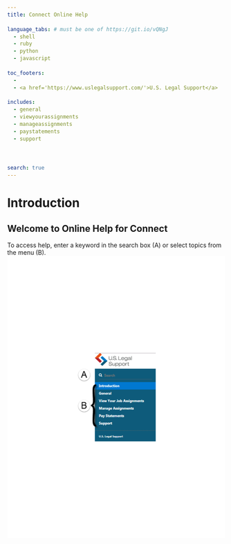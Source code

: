 ```yaml
---
title: Connect Online Help

language_tabs: # must be one of https://git.io/vQNgJ
  - shell
  - ruby
  - python
  - javascript

toc_footers:
  - 
  - <a href='https://www.uslegalsupport.com/'>U.S. Legal Support</a>

includes:
  - general
  - viewyourassignments
  - manageassignments
  - paystatements
  - support



search: true
---
```


# Introduction

## Welcome to Online Help for Connect

To access help, enter a keyword in the search box (A) or select topics from the menu (B).
![menu](usls_olh_menu.svg)
#